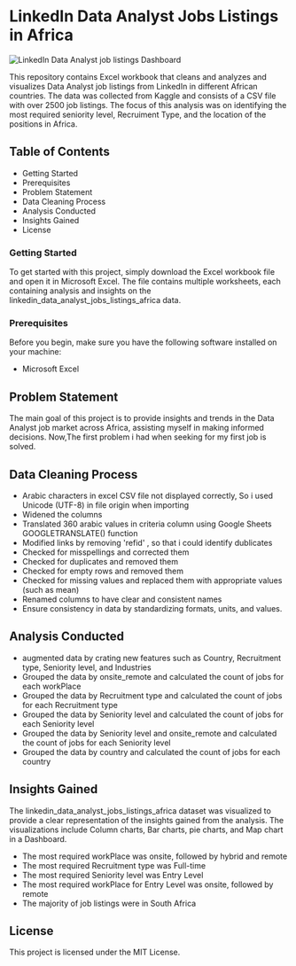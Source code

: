 # LinkedIn Data Analyst Jobs Listings in Africa
![LinkedIn Data Analyst job listings Dashboard](https://user-images.githubusercontent.com/53887110/231547437-ec33775b-c83a-480c-91b7-639ae1896f42.png)

This repository contains Excel workbook that cleans and analyzes and visualizes Data Analyst job listings from LinkedIn in different African countries.
The data was collected from Kaggle and consists of a CSV file with over 2500 job listings. The focus of this analysis was on identifying the most required seniority level, Recruiment Type, and the location of the positions in Africa.

## Table of Contents
* Getting Started
* Prerequisites
* Problem Statement
* Data Cleaning Process
* Analysis Conducted
* Insights Gained
* License

### Getting Started
To get started with this project, simply download the Excel workbook file and open it in Microsoft Excel. The file contains multiple worksheets, each containing analysis and insights on the linkedin_data_analyst_jobs_listings_africa data.
### Prerequisites
Before you begin, make sure you have the following software installed on your machine:
   * Microsoft Excel
## Problem Statement
The main goal of this project is to provide insights and trends in the Data Analyst job market across Africa, assisting myself in making informed decisions.
Now,The first problem i had when seeking for my first job is solved.
## Data Cleaning Process  
* Arabic characters in excel CSV file not displayed correctly, So i used Unicode (UTF-8) in file origin when importing
* Widened the columns
* Translated 360 arabic values in criteria column using Google Sheets GOOGLETRANSLATE() function
* Modified links by removing 'refid' , so that i could identify dublicates
* Checked for misspellings and corrected them
* Checked for duplicates and removed them
* Checked for empty rows and removed them
* Checked for missing values and replaced them with appropriate values (such as mean)
* Renamed columns to have clear and consistent names
* Ensure consistency in data by standardizing formats, units, and values.
## Analysis Conducted
* augmented data by crating new features such as Country, Recruitment type, Seniority level, and Industries
* Grouped the data by onsite_remote and calculated the count of jobs for each workPlace
* Grouped the data by Recruitment type and calculated the count of jobs for each Recruitment type
* Grouped the data by Seniority level and calculated the count of jobs for each Seniority level
* Grouped the data by Seniority level and onsite_remote and calculated the count of jobs for each Seniority level
* Grouped the data by country and calculated the count of jobs for each country
## Insights Gained
The linkedin_data_analyst_jobs_listings_africa dataset was visualized to provide a clear representation of the insights gained from the analysis. The visualizations include Column charts, Bar charts, pie charts, and Map chart in a Dashboard.
* The most required workPlace was onsite, followed by hybrid and remote
* The most required Recruitment type was Full-time
* The most required Seniority level was Entry Level
* The most required workPlace for Entry Level was onsite, followed by remote
* The majority of job listings were in South Africa 

## License

This project is licensed under the MIT License.
